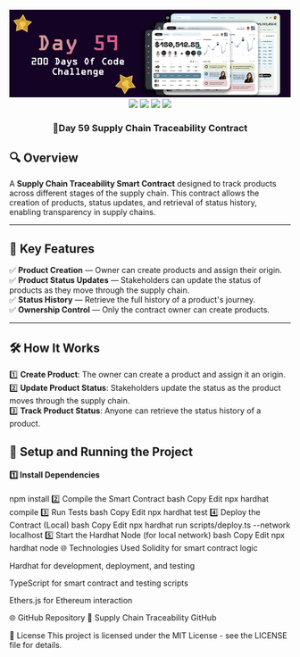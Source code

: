 <div align="center">
  <br />
  <img src="https://github.com/iamjohncaleb/200-Days-Of-Code-Challenge/blob/main/Thumbnails/the%20Day%2059.jpg" alt="Project Banner">

  <div>
    <img src="https://img.shields.io/badge/Built%20With-Hardhat-blue" />
    <img src="https://img.shields.io/badge/Solidity-0.8.21-purple" />
    <img src="https://img.shields.io/badge/Tests-Chai%20%26%20Waffle-green" />
    <img src="https://img.shields.io/badge/Network-Localhost-orange" />
  </div>

  <h3 align="center">📅Day 59 Supply Chain Traceability Contract</h3>
</div>

## 🔍 **Overview**

A **Supply Chain Traceability Smart Contract** designed to track products across different stages of the supply chain. This contract allows the creation of products, status updates, and retrieval of status history, enabling transparency in supply chains.

---

## 📜 **Key Features**

✅ **Product Creation** — Owner can create products and assign their origin.  
✅ **Product Status Updates** — Stakeholders can update the status of products as they move through the supply chain.  
✅ **Status History** — Retrieve the full history of a product's journey.  
✅ **Ownership Control** — Only the contract owner can create products.

---

## 🛠️ **How It Works**

1️⃣ **Create Product**: The owner can create a product and assign it an origin.  
2️⃣ **Update Product Status**: Stakeholders update the status as the product moves through the supply chain.  
3️⃣ **Track Product Status**: Anyone can retrieve the status history of a product.



## 🚀 **Setup and Running the Project**

#### **1️⃣ Install Dependencies**

npm install
2️⃣ Compile the Smart Contract
bash
Copy
Edit
npx hardhat compile
3️⃣ Run Tests
bash
Copy
Edit
npx hardhat test
4️⃣ Deploy the Contract (Local)
bash
Copy
Edit
npx hardhat run scripts/deploy.ts --network localhost
5️⃣ Start the Hardhat Node (for local network)
bash
Copy
Edit
npx hardhat node
🌐 Technologies Used
Solidity for smart contract logic

Hardhat for development, deployment, and testing

TypeScript for smart contract and testing scripts

Ethers.js for Ethereum interaction

🌐 GitHub Repository
🔗 Supply Chain Traceability GitHub

📝 License
This project is licensed under the MIT License - see the LICENSE file for details.
